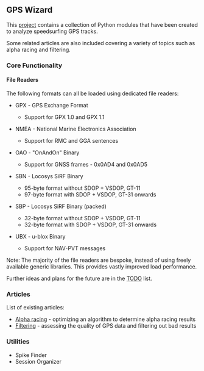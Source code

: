 ## GPS Wizard

This [project](https://github.com/Logiqx/gps-wizard) contains a collection of Python modules that have been created to analyze speedsurfing GPS tracks.

Some related articles are also included covering a variety of topics such as alpha racing and filtering.



### Core Functionality

#### File Readers

The following formats can all be loaded using dedicated file readers:

- GPX - GPS Exchange Format
  - Support for GPX 1.0 and GPX 1.1

- NMEA - National Marine Electronics Association
  - Support for RMC and GGA sentences
- OAO - "OnAndOn" Binary
  - Support for GNSS frames - 0x0AD4 and 0x0AD5
- SBN - Locosys SiRF Binary
  - 95-byte format without SDOP + VSDOP, GT-11
  - 97-byte format with SDOP + VSDOP, GT-31 onwards
- SBP - Locosys SiRF Binary (packed)
  - 32-byte format without SDOP + VSDOP, GT-11
  - 32-byte format with SDOP + VSDOP, GT-31 onwards
- UBX - u-blox Binary
  - Support for NAV-PVT messages

Note: The majority of the file readers are bespoke, instead of using freely available generic libraries. This provides vastly improved load performance.



Further ideas and plans for the future are in the [TODO](TODO.md) list.



### Articles

List of existing articles:

- [Alpha racing](alpha-racing/README.md) - optimizing an algorithm to determine alpha racing results
- [Filtering](filtering/README.md) - assessing the quality of GPS data and filtering out bad results



### Utilities

- Spike Finder
- Session Organizer
